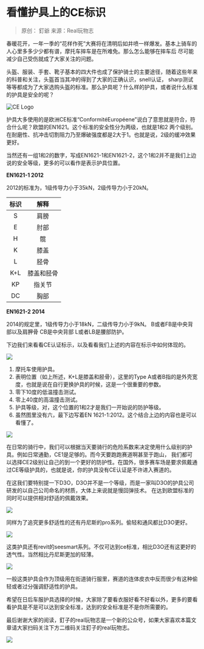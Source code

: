 # 看懂护具上的CE标识

> 原创： 釘爺  来源：Real玩物志

春暖花开，一年一季的“花样作死”大赛将在清明后如井喷一样爆发。基本上骑车的人心里多多少少都有谱，摩托车摔车是在所难免。那么怎么能够在摔车后
尽可能减少自己受伤就成了大家关注的问题。

头盔、服装、手套、靴子基本的四大件也成了保护骑士的主要途径，随着这些年来的科普和关注，头盔首当其冲的得到了大家的正确认识，snell认证，
sharp测试等等都成为了大家选购头盔的标准。那么护具呢？什么样的护具，或者说什么标准的护具是安全的呢？

![CE Logo](https://cdn.jsdelivr.net/gh/EngrZhou/MoYouClubPic@master/2021/20210401155052.jpg)

护具大多使用的是欧洲CE标准“ConformitéEuropéene”说白了意思就是符合，符合什么呢？欧盟的EN1621。这个标准的安全性分为两级，也就是1和2
两个级别。在耐磨性、抗冲击切割阻力乃至爆破强度都是2大于1。也就是说，2级的缓冲效果更好。

当然还有一组1和2的数字，写成EN1621-1和EN1621-2，这个1和2并不是我们上边说的安全等级，更多的可以看作是表示护具位置。

**EN1621-1 2012**

2012的标准为，1级传导力小于35kN，2级传导力小于20kN。

| 标识 |    解释    |
| :--: | :--------: |
|  S   |    肩膀    |
|  E   |    肘部    |
|  H   |     髋     |
|  K   |    膝盖    |
|  L   |    胫骨    |
| K+L  | 膝盖和胫骨 |
|  KP  |   指关节   |
|  DC  |    胸部    |


**EN1621-2 2014**

2014的规定里，1级传导力小于18kN，二级传导力小于9kN。
B或者FB是中央背部以及肩胛骨
CB是中央背部
L或者LB是腰部防护。

下边我们来看看CE认证标示，以及看看我们上述的内容在标示中如何体现的。

![](https://cdn.jsdelivr.net/gh/EngrZhou/MoYouClubPic@master/2021/20210401155137.jpg)

1. 摩托车使用护具。
2. 表明位置（如上所述，K+L是膝盖和胫骨），这里的Type A或者B指的是外壳宽度，也就是说在自行更换护具的时候，这是一个很重要的参数。
3. 零下10度的低温撞击测试。
4. 零上40度的高温撞击测试。
5. 护具等级，对，这个位置的1和2才是我们一开始说的防护等级。
6. 虽然图里没有六，最下边写着EN 1621-1:2012。这个结合上边的内容也是可以看懂了。

![](https://cdn.jsdelivr.net/gh/EngrZhou/MoYouClubPic@master/2021/20210401155201.jpg)

 在日常的骑行中，我们可以根据当天要骑行的危险系数来决定使用什么级别的护具。例如日常通勤，CE1是足够的。而今天要跑跑赛道啊甚至于跑山，
 我们都可以选择CE2级别让自己的到一个更好的防护性。在国外，很多赛车场是要求佩戴通过CE等级护具的，也就是说，你的护具没有CE认证是不许进入赛道的。

 在这我们要特别提一下D3O，D3O并不是一个等级，而是一家叫D3O的护具公司研发的以自己公司命名的材质，大体上来说就是慢回弹技术。
 在达到欧盟标准的同时可以提供相对舒适的佩戴效果。

![](https://cdn.jsdelivr.net/gh/EngrZhou/MoYouClubPic@master/2021/20210401155215.jpg)

 同样为了追究更多舒适性的还有丹尼斯的pro系列。偷轻和通风都比D3O更好。

 ![](https://cdn.jsdelivr.net/gh/EngrZhou/MoYouClubPic@master/2021/20210401155227.jpg)

 这类护具还有revit的seesmart系列。不仅可达到ce标准，相比D3O还有这更好的透气性。当然相比丹尼斯更加的轻薄。

 ![](https://cdn.jsdelivr.net/gh/EngrZhou/MoYouClubPic@master/2021/20210401155243.jpg)

一般这类护具会作为顶级用在街道骑行服里，赛道的连体皮衣中反而很少有这种偷轻或者过分强调舒适性的护具。

希望在日后车服护具选择的时候，大家除了要看衣服好看不好看以外，更多的要看看护具是不是可以达到安全标准，达到的安全标准是不是你所需要的。

最后谢谢大家的阅读，釘子的real玩物志是一个新的公众号，如果大家喜欢本篇文章请大家扫码关注下方二维码关注釘子的real玩物志。

![](https://cdn.jsdelivr.net/gh/EngrZhou/MoYouClubPic@master/2021/20210401155256.jpg)

